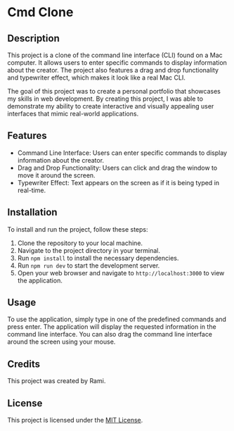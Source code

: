 # Cmd Clone

## Description

This project is a clone of the command line interface (CLI) found on a Mac computer. It allows users to enter specific commands to display information about the creator. The project also features a drag and drop functionality and typewriter effect, which makes it look like a real Mac CLI.

The goal of this project was to create a personal portfolio that showcases my skills in web development. By creating this project, I was able to demonstrate my ability to create interactive and visually appealing user interfaces that mimic real-world applications.

## Features
- Command Line Interface: Users can enter specific commands to display information about the creator.
- Drag and Drop Functionality: Users can click and drag the window to move it around the screen.
- Typewriter Effect: Text appears on the screen as if it is being typed in real-time.


## Installation

To install and run the project, follow these steps:

1. Clone the repository to your local machine.
2. Navigate to the project directory in your terminal.
3. Run `npm install` to install the necessary dependencies.
4. Run `npm run dev` to start the development server.
5. Open your web browser and navigate to `http://localhost:3000` to view the application.

## Usage

To use the application, simply type in one of the predefined commands and press enter. The application will display the requested information in the command line interface. You can also drag the command line interface around the screen using your mouse.

## Credits

This project was created by Rami. 

## License

This project is licensed under the [MIT License](https://opensource.org/licenses/MIT).
